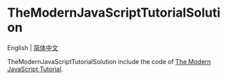 # TheModernJavaScriptTutorialSolution

English | [简体中文](./README-zh.md "简体中文")

TheModernJavaScriptTutorialSolution include the code of [The Modern JavaScript Tutorial](https://javascript.info/ "The Modern JavaScript Tutorial").